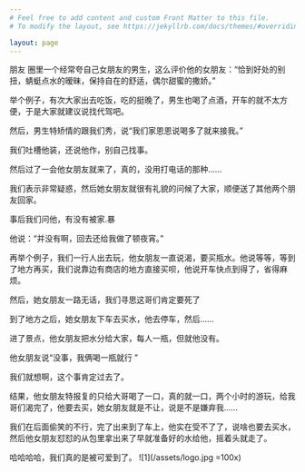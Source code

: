 ```yaml
---
# Feel free to add content and custom Front Matter to this file.
# To modify the layout, see https://jekyllrb.com/docs/themes/#overriding-theme-defaults

layout: page
---
```

朋友 圈里一个经常夸自己女朋友的男生，这么评价他的女朋友：“恰到好处的别扭，蜻蜓点水的暧昧，保持自在的舒适，偶尔甜蜜的撒娇。”

举个例子，有次大家出去吃饭，吃的挺晚了，男生也喝了点酒，开车的就不太方便，于是大家就建议说找代驾吧。

然后，男生特矫情的跟我们秀，说“我们家恩恩说喝多了就来接我。”

我们吐槽他装，还说他作，别自己找事。

然后过了一会他女朋友就来了，真的，没用打电话的那种……

我们表示非常疑惑，然后她女朋友就很有礼貌的问候了大家，顺便送了其他两个朋友回家。

事后我们问他，有没有被家.暴

他说：“并没有啊，回去还给我做了顿夜宵。”

再举个例子，我们一行人出去玩，他女朋友一直说渴，要买瓶水。他说等等，等到了地方再买，我们说靠边有商店的地方直接买呗，他说开车快点到得了，省得麻烦。

然后，她女朋友一路无话，我们寻思这哥们肯定要死了 

到了地方之后，她女朋友下车去买水，他去停车，然后……

进了景点，他女朋友把水分给大家，每人一瓶，但就他没有。

他女朋友说“没事，我俩喝一瓶就行 ”

我们就想啊，这个事肯定过去了。

结果，他女朋友特报复的只给大哥喝了一口，真的就一口，两个小时的游玩，给我哥们渴完了，他要去买，她女朋友就是不让，说是不是嫌弃我……

我们在后面偷笑的不行，完了出来到了车上，他实在受不了了，说啥也要去买水，然后他女朋友怼怼的从包里拿出来了早就准备好的水给他，摇着头就走了。

哈哈哈哈，我们真的是被可爱到了。
![1](/assets/logo.jpg =100x)
